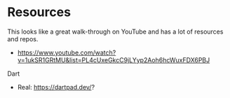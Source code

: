 # Resources

This looks like a great walk-through on YouTube and has a lot of resources and repos. 
- https://www.youtube.com/watch?v=1ukSR1GRtMU&list=PL4cUxeGkcC9jLYyp2Aoh6hcWuxFDX6PBJ

Dart
- Real: https://dartpad.dev/?
